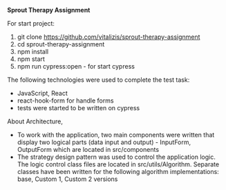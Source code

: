 **Sprout Therapy Assignment**

For start project:

1. git clone https://github.com/vitalizis/sprout-therapy-assignment
2. cd sprout-therapy-assignment
3. npm install 
4. npm start
5. npm run cypress:open - for start cypress


The following technologies were used to complete the test task:
- JavaScript, React
- react-hook-form for handle forms
- tests were started to be written on cypress

About Architecture,
- To work with the application, two main components were written that display two logical parts (data input and output) - InputForm, OutputForm which are located
 in src/components
 - The strategy design pattern was used to control the application logic. The logic control class files are located in src/utils/Algorithm. 
Separate classes have been written for the following algorithm implementations: base, Custom 1, Custom 2 versions
